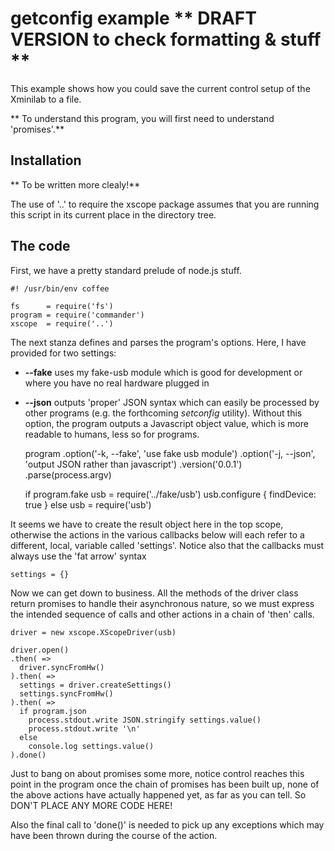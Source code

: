 # getconfig example ** DRAFT VERSION to check formatting & stuff **

This example shows how you could save the current control setup
of the Xminilab to a file.

** To understand this program, you will first need to understand
'promises'.**

## Installation

** To be written more clealy!**

The use of '..' to require the xscope package assumes that you are
running this script in its current place in the directory tree.

## The code

First, we have a pretty standard prelude of node.js stuff.

    #! /usr/bin/env coffee
    
    fs      = require('fs')
    program = require('commander')
    xscope  = require('..')

The next stanza defines and parses the program's options. Here,
I have provided for two settings:

* **--fake** uses my fake-usb module which is good for development
  or where you have no real hardware plugged in
* **--json**  outputs 'proper' JSON syntax which can easily be
  processed by other programs (e.g. the forthcoming _setconfig_
  utility). Without this option, the program outputs a Javascript
  object value, which is more readable to humans, less so for
  programs.
  
    program
      .option('-k, --fake', 'use fake usb module')
      .option('-j, --json', 'output JSON rather than javascript')
      .version('0.0.1')
      .parse(process.argv)
    
    if program.fake
      usb = require('../fake/usb')
      usb.configure { findDevice: true }
    else
      usb = require('usb')

It seems we have to create the result object here in the top scope,
otherwise the actions in the various callbacks below will each refer
to a different, local, variable called 'settings'. Notice also that
the callbacks must always use the 'fat arrow' syntax

    settings = {}
    
Now we can get down to business. All the methods of the driver class
return promises to handle their asynchronous nature, so we must
express the intended sequence of calls and other actions in a chain
of 'then' calls.

    driver = new xscope.XScopeDriver(usb)
    
    driver.open()
    .then( =>
      driver.syncFromHw()
    ).then( =>
      settings = driver.createSettings()
      settings.syncFromHw()
    ).then( =>
      if program.json
        process.stdout.write JSON.stringify settings.value()
        process.stdout.write '\n'
      else
        console.log settings.value()
    ).done()

Just to bang on about promises some more, notice control reaches this
point in the program once the chain of promises has been built up,
none of the above actions have actually happened yet, as far as you
can tell. So DON'T PLACE ANY MORE CODE HERE!

Also the final call to 'done()' is needed to pick up any exceptions
which may have been thrown during the course of the action.
